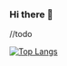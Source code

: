 ### Hi there 👋
//todo

[![Top Langs](https://github-readme-stats.vercel.app/api/top-langs/?username=svartskogen&layout=compact)](https://github.com/anuraghazra/github-readme-stats)

<!--
**Svartskogen/Svartskogen** is a ✨ _special_ ✨ repository because its `README.md` (this file) appears on your GitHub profile.

Here are some ideas to get you started:

- 🔭 I’m currently working on ...
- 🌱 I’m currently learning ...
- 👯 I’m looking to collaborate on ...
- 🤔 I’m looking for help with ...
- 💬 Ask me about ...
- 📫 How to reach me: ...
- 😄 Pronouns: ...
- ⚡ Fun fact: ...
-->
